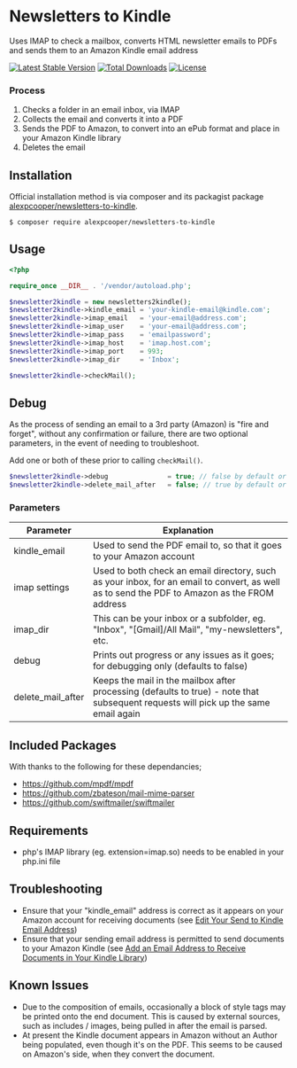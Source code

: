 # Newsletters to Kindle
Uses IMAP to check a mailbox, converts HTML newsletter emails to PDFs and sends them to an Amazon Kindle email address

[![Latest Stable Version](https://poser.pugx.org/alexpcooper/newsletters-to-kindle/v/stable)](https://packagist.org/packages/alexpcooper/newsletters-to-kindle)
[![Total Downloads](https://poser.pugx.org/alexpcooper/newsletters-to-kindle/downloads)](https://packagist.org/packages/alexpcooper/newsletters-to-kindle)
[![License](https://poser.pugx.org/alexpcooper/newsletters-to-kindle/license)](https://packagist.org/packages/alexpcooper/newsletters-to-kindle)


### Process
1. Checks a folder in an email inbox, via IMAP
2. Collects the email and converts it into a PDF
3. Sends the PDF to Amazon, to convert into an ePub format and place in your Amazon Kindle library
4. Deletes the email


## Installation

Official installation method is via composer and its packagist package [alexpcooper/newsletters-to-kindle](https://packagist.org/packages/alexpcooper/newsletters-to-kindle).

```
$ composer require alexpcooper/newsletters-to-kindle
```


## Usage

```php
<?php

require_once __DIR__ . '/vendor/autoload.php';

$newsletter2kindle = new newsletters2kindle();
$newsletter2kindle->kindle_email = 'your-kindle-email@kindle.com';
$newsletter2kindle->imap_email   = 'your-email@address.com';
$newsletter2kindle->imap_user    = 'your-email@address.com';
$newsletter2kindle->imap_pass    = 'emailpassword';
$newsletter2kindle->imap_host    = 'imap.host.com';
$newsletter2kindle->imap_port    = 993;
$newsletter2kindle->imap_dir     = 'Inbox';

$newsletter2kindle->checkMail();

```

## Debug

As the process of sending an email to a 3rd party (Amazon) is "fire and forget", without any confirmation or failure, there are two optional parameters, in the event of needing to troubleshoot.

Add one or both of these prior to calling `checkMail()`.

```php
$newsletter2kindle->debug               = true; // false by default or when not specified
$newsletter2kindle->delete_mail_after   = false; // true by default or when not specified

```

### Parameters

| Parameter 	| Explanation 	|
|---	|---	|
| kindle_email 	| Used to send the PDF email to, so that it goes to your Amazon account 	|
| imap settings  	| Used to both check an email directory, such as your inbox, for an email to convert, as well as to send the PDF to Amazon as the FROM  address 	|
| imap_dir  	| This can be your inbox or a subfolder, eg. "Inbox", "[Gmail]/All Mail", "my-newsletters", etc.  	|
| debug 	| Prints out progress or any issues as it goes; for debugging only (defaults to false) 	|
| delete_mail_after 	| Keeps the mail in the mailbox after processing (defaults to true) - note that subsequent requests will pick up the same email again 	|


## Included Packages
With thanks to the following for these dependancies;
- https://github.com/mpdf/mpdf
- https://github.com/zbateson/mail-mime-parser
- https://github.com/swiftmailer/swiftmailer


## Requirements
- php's IMAP library (eg. extension=imap.so) needs to be enabled in your php.ini file


## Troubleshooting
* Ensure that your "kindle_email" address is correct as it appears on your Amazon account for receiving documents (see [Edit Your Send to Kindle Email Address](https://www.amazon.co.uk/gp/help/customer/display.html?ref_=hp_left_v4_sib&nodeId=G7V489F2ZZU9JJGE))
* Ensure that your sending email address is permitted to send documents to your Amazon Kindle (see [Add an Email Address to Receive Documents in Your Kindle Library](https://www.amazon.co.uk/gp/help/customer/display.html?nodeId=GX9XLEVV8G4DB28H))


## Known Issues
- Due to the composition of emails, occasionally a block of style tags may be printed onto the end document. This is caused by external sources, such as includes / images, being pulled in after the email is parsed.
- At present the Kindle document appears in Amazon without an Author being populated, even though it's on the PDF. This seems to be caused on Amazon's side, when they convert the document.
